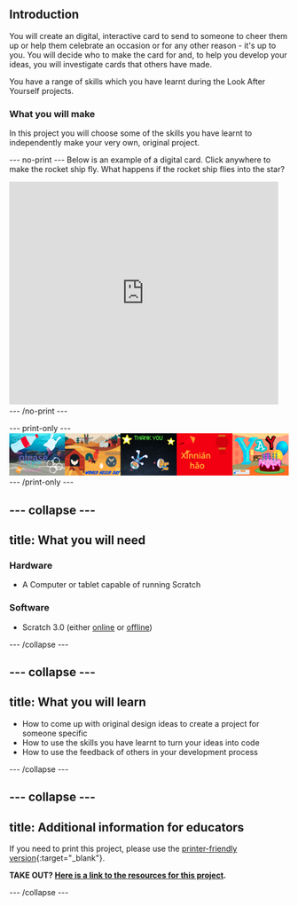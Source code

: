 ## Introduction

You will create an digital, interactive card to send to someone to cheer them up or help them celebrate an occasion or for any other reason - it's up to  you. You will decide who to make the card for and, to help you develop your ideas, you will investigate cards that others have made.

You have a range of skills which you have learnt during the Look After Yourself projects. 

### What you will make

In this project you will choose some of the skills you have learnt to independently make your very own, original project.

--- no-print ---
Below is an example of a digital card. Click anywhere to make the rocket ship fly. What happens if the rocket ship flies into the star?

<div class="scratch-preview">
  <iframe allowtransparency="true" width="485" height="402" src="https://scratch.mit.edu/projects/embed/408916353/?autostart=false" frameborder="0"></iframe>
</div>
--- /no-print ---

--- print-only ---
![Complete project](images/showcase_static.png)
--- /print-only ---

--- collapse ---
---
title: What you will need
---
### Hardware

+ A Computer or tablet capable of running Scratch

### Software

+ Scratch 3.0 (either [online](http://rpf.io/scratchon) or [offline](http://rpf.io/scratchoff))

--- /collapse ---

--- collapse ---
---
title: What you will learn
---

+ How to come up with original design ideas to create a project for someone specific
+ How to use the skills you have learnt to turn your ideas into code
+ How to use the feedback of others in your development process

--- /collapse ---

--- collapse ---
---
title: Additional information for educators
---

If you need to print this project, please use the [printer-friendly version](https://projects.raspberrypi.org/en/projects/digital-card/print){:target="_blank"}.

**TAKE OUT?  [Here is a link to the resources for this project](http://rpf.io/digital-card-go).**

--- /collapse ---
